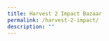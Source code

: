```yaml
---
title: Harvest 2 Impact Bazaar
permalink: /harvest-2-impact/
description: ""
---
```

<!--
![](/images/Events/question%20113%20-%20b2.jpg)

**Curious about what kind of business ideas the agri-preneurs from Singapore University of Social Sciences (SUSS) are developing? Join the bazaar, listen to their pitch, and buy some food made with the harvest from the SUSS Experiential Urban Farm!**

**Date:** 22 July, 4:00 pm – 7:00 pm<br>
**Admission:** Free (registration required)<br>
**Venue:** Singapore University of Social Sciences (SUSS)<br>
**Organiser:**  Singapore University of Social Sciences (SUSS)

Join students of the SUSS Agri-preneur Incubation Programme at their bazaar where they showcase their business ideas, pitch to customers, and sell their products or services. Come and check out what our young aspiring students are up to, and also sample some delicious food made with the fresh harvest from the SUSS Experiential Urban Farm! 

<a href="https://suss.au1.qualtrics.com/jfe/form/SV_6tatyrO03qOaOlo" target="_blank" class="btn-link">
	<img src="/images/gogreensg_website-32.png">
</a>

<style>
	.btn-link {
		display: inline-block;
	}
	
	a.btn-link[target="_blank"]:after {
		display: none;
	}
	
	.btn-link > img {
		width: 100%;
	}
</style>

-->